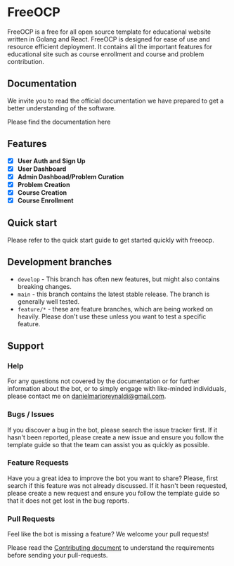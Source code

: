# FreeOCP


FreeOCP is a free for all open source template for educational website written in Golang and React. FreeOCP is designed for ease of use and resource efficient deployment. It contains all the important features for educational site such as course enrollment and course and problem contribution.

## Documentation 
We invite you to read the official documentation we have prepared to get a better understanding of the software. 

Please find the documentation here 

## Features

- [x] **User Auth and Sign Up**
- [x] **User Dashboard**
- [x] **Admin Dashboad/Problem Curation**
- [x] **Problem Creation**
- [x] **Course Creation**
- [x] **Course Enrollment** 

## Quick start
Please refer to the quick start guide to get started quickly with freeocp.

## Development branches
- `develop` - This branch has often new features, but might also contains breaking changes.
- `main` - this branch contains the latest stable release. The branch is generally well tested.
- `feature/*` - these are feature branches, which are being worked on heavily. Please don't use these unless you want to test a specific feature.

## Support

### Help

For any questions not covered by the documentation or for further information about the bot, or to simply engage with like-minded individuals, please contact me on danielmarioreynaldi@gmail.com.

### Bugs / Issues

If you discover a bug in the bot, please
search the issue tracker
first. If it hasn't been reported, please
create a new issue and
ensure you follow the template guide so that the team can assist you as
quickly as possible.

### Feature Requests

Have you a great idea to improve the bot you want to share? Please,
first search if this feature was not already discussed.
If it hasn't been requested, please
create a new request
and ensure you follow the template guide so that it does not get lost
in the bug reports.

### Pull Requests

Feel like the bot is missing a feature? We welcome your pull requests!

Please read the
[Contributing document](https://github.com/freqtrade/freqtrade/blob/develop/CONTRIBUTING.md)
to understand the requirements before sending your pull-requests.
